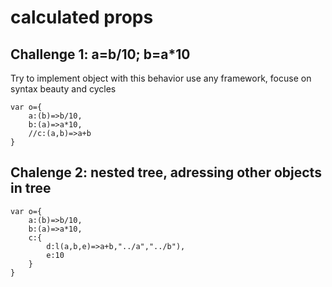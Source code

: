 # calculated props

## Challenge 1: a=b/10; b=a*10

Try to implement object with this behavior
use any framework, focuse on syntax beauty and cycles


	var o={
		a:(b)=>b/10,
		b:(a)=>a*10,
		//c:(a,b)=>a+b
	}

## Chalenge 2: nested tree, adressing other objects in tree

	var o={
		a:(b)=>b/10,
		b:(a)=>a*10,
		c:{
			d:l(a,b,e)=>a+b,"../a","../b"),
			e:10
		}
	}


